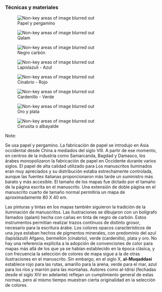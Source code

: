 ### Técnicas y materiales
						
<div class="layout-4x2">
	<figure>
		<img data-src="images/islamic-materials-papel.jpg" alt="Non-key areas of image blurred out">
		<figcaption>Papel y pergamino</figcaption>
	</figure>
	<figure>
		<img data-src="images/islamic-materials-qalam.jpg" alt="Non-key areas of image blurred out">
		<figcaption>Qalam</figcaption>
	</figure>
	<figure>
		<img  data-src="images/islamic-materials-negro.jpg" alt="Non-key areas of image blurred out">
		<figcaption>Negro carbón</figcaption>
	</figure>							
	<figure>
		<img  data-src="images/islamic-materials-lapislazuli.jpg" alt="Non-key areas of image blurred out">
		<figcaption>Lapislazuli - Azul</figcaption>
	</figure>	
	<figure>
		<img  data-src="images/islamic-materials-cinabrio.jpg" alt="Non-key areas of image blurred out">
		<figcaption>Cinabrio - Rojo</figcaption>
	</figure>	
	<figure>
		<img  data-src="images/islamic-materials-cardenillo.jpg" alt="Non-key areas of image blurred out">
		<figcaption>Cardenillo - Verde</figcaption>
	</figure>	
	<figure>
		<img  data-src="images/islamic-materials-oroplata.jpg" alt="Non-key areas of image blurred out">
		<figcaption>Oro y plata</figcaption>
	</figure>
	<figure>
		<img  data-src="images/islamic-materials-cerusita.jpg" alt="Non-key areas of image blurred out">
		<figcaption>Cerusita o albayalde</figcaption>
	</figure>
</div>

Note:

Se usa papel y pergamino. La fabricación de papel se introdujo en Asia occidental desde China a mediados del siglo VIII. A partir de ese momento, en centros de la industria como Samarcanda, Bagdad y Damasco, los árabes monopolizaron la fabricación de papel en Occidente durante varios siglos. El papel de alta calidad utilizado para Los manuscritos iluminados eran muy apreciados y su distribución estaba estrechamente controlada, aunque las fuentes italianas proporcionaron más tarde un suministro más barato y más accesible. El tamaño de los mapas fue dictado por el tamaño de la página escrita en el manuscrito. Una extensión de doble página en el manuscrito cuarto de tamaño normal permitiría un mapa de aproximadamente 80 X 40 em.

Las pinturas y tintas en los mapas también siguieron la tradición de la iluminación de manuscritos. Las ilustraciones se dibujaron con un bolígrafo llamados (qalam) hecha con cañas en tinta de negro de carbón. Estos instrumentos permitían realizar trazos continuos de distinto grosor, necesario para la escritura árabe. Los colores opacos característicos de una joya estaban hechos de pigmentos minerales, con predominio del azul (lapislázuli) Afgano, bermellón (cinabrio), verde (cardenillo), plata y oro. No hay una referencia explícita a la adopción de convenciones de color para mapas más allá de los que ya se habían establecido en la época clásica, y con frecuencia la selección de colores de mapa sigue a la de otras ilustraciones en el manuscrito. Sin embargo, en el siglo X, **al-Muqaddasi** establece rojo para las rutas, amarillo para la arena, verde para el mar, azul para los ríos y marrón para las montañas. Autores como al-Idrisi (fechadas desde el siglo XIV en adelante) reflejan un cumplimiento general de estas normas, pero al mismo tiempo muestran cierta originalidad en la selección de colores.

